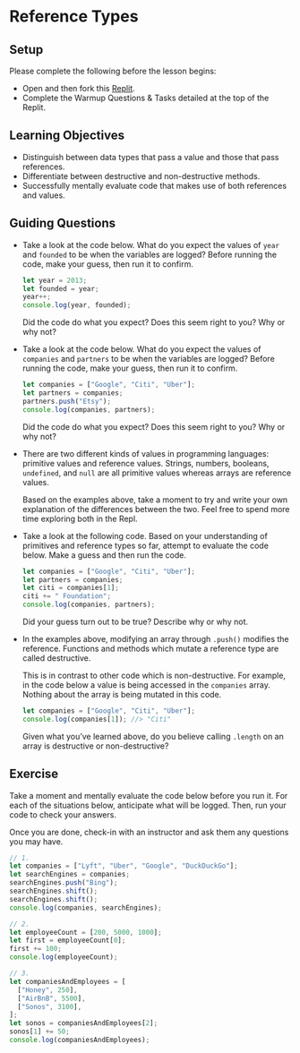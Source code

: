 # Reference Types

## Setup

Please complete the following before the lesson begins:

- Open and then fork this [Replit](https://replit.com/@bwreid/Reference-Types#index.js).
- Complete the Warmup Questions & Tasks detailed at the top of the Replit.

## Learning Objectives

- Distinguish between data types that pass a value and those that pass references.
- Differentiate between destructive and non-destructive methods.
- Successfully mentally evaluate code that makes use of both references and values.

## Guiding Questions

- Take a look at the code below. What do you expect the values of `year` and `founded` to be when the variables are logged? Before running the code, make your guess, then run it to confirm.

  ```js
  let year = 2013;
  let founded = year;
  year++;
  console.log(year, founded);
  ```

  Did the code do what you expect? Does this seem right to you? Why or why not?

- Take a look at the code below. What do you expect the values of `companies` and `partners` to be when the variables are logged? Before running the code, make your guess, then run it to confirm.

  ```js
  let companies = ["Google", "Citi", "Uber"];
  let partners = companies;
  partners.push("Etsy");
  console.log(companies, partners);
  ```

  Did the code do what you expect? Does this seem right to you? Why or why not?

- There are two different kinds of values in programming languages: primitive values and reference values. Strings, numbers, booleans, `undefined`, and `null` are all primitive values whereas arrays are reference values.

  Based on the examples above, take a moment to try and write your own explanation of the differences between the two. Feel free to spend more time exploring both in the Repl.

- Take a look at the following code. Based on your understanding of primitives and reference types so far, attempt to evaluate the code below. Make a guess and then run the code.

  ```js
  let companies = ["Google", "Citi", "Uber"];
  let partners = companies;
  let citi = companies[1];
  citi += " Foundation";
  console.log(companies, partners);
  ```

  Did your guess turn out to be true? Describe why or why not.

- In the examples above, modifying an array through `.push()` modifies the reference. Functions and methods which mutate a reference type are called destructive.

  This is in contrast to other code which is non-destructive. For example, in the code below a value is being accessed in the `companies` array. Nothing about the array is being mutated in this code.

  ```js
  let companies = ["Google", "Citi", "Uber"];
  console.log(companies[1]); //> "Citi"
  ```

  Given what you’ve learned above, do you believe calling `.length` on an array is destructive or non-destructive?

## Exercise

Take a moment and mentally evaluate the code below before you run it. For each of the situations below, anticipate what will be logged. Then, run your code to check your answers.

Once you are done, check-in with an instructor and ask them any questions you may have.

```js
// 1.
let companies = ["Lyft", "Uber", "Google", "DuckDuckGo"];
let searchEngines = companies;
searchEngines.push("Bing");
searchEngines.shift();
searchEngines.shift();
console.log(companies, searchEngines);

// 2.
let employeeCount = [200, 5000, 1000];
let first = employeeCount[0];
first += 100;
console.log(employeeCount);

// 3.
let companiesAndEmployees = [
  ["Honey", 250],
  ["AirBnB", 5500],
  ["Sonos", 3100],
];
let sonos = companiesAndEmployees[2];
sonos[1] += 50;
console.log(companiesAndEmployees);
```
